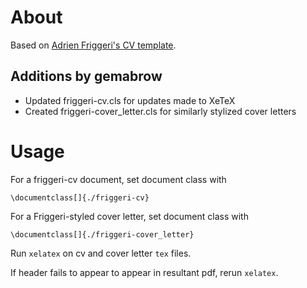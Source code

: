 # About
Based on
[Adrien Friggeri's CV template](https://www.latextemplates.com/template/friggeri-resume-cv).

[//]: # (typeset in Overpass and using colors inspired by Monokai note: there)
[//]: # (is an `print` option which renders in black and white, and reverts the)
[//]: # (header to dark on light, if printing on paper is needed.)
[//]: # (Uses TikZ for the header, XeTeX and fontspec to use Helvetica Neue, biblatex to)
[//]: # (print publications and textpos for the aside.)

## Additions by gemabrow
* Updated friggeri-cv.cls for updates made to XeTeX
* Created friggeri-cover\_letter.cls for similarly stylized cover letters

# Usage
For a friggeri-cv document, set document class with
```
\documentclass[]{./friggeri-cv}
```

For a Friggeri-styled cover letter, set document class with
```
\documentclass[]{./friggeri-cover_letter}
```

Run `xelatex` on cv and cover letter `tex` files.

If header fails to appear to appear in resultant pdf, rerun `xelatex`.
